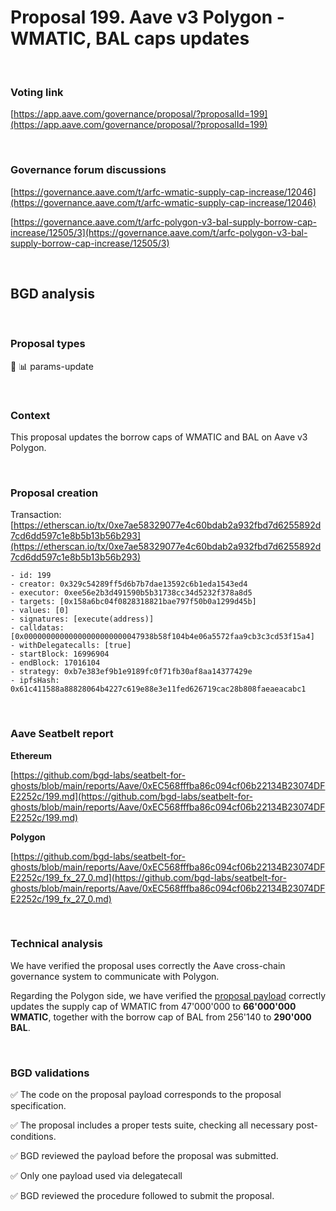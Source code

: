 # Proposal 199. Aave v3 Polygon - WMATIC, BAL caps updates

<br>

### Voting link

[https://app.aave.com/governance/proposal/?proposalId=199](https://app.aave.com/governance/proposal/?proposalId=199)

<br>

### Governance forum discussions

[https://governance.aave.com/t/arfc-wmatic-supply-cap-increase/12046](https://governance.aave.com/t/arfc-wmatic-supply-cap-increase/12046)

[https://governance.aave.com/t/arfc-polygon-v3-bal-supply-borrow-cap-increase/12505/3](https://governance.aave.com/t/arfc-polygon-v3-bal-supply-borrow-cap-increase/12505/3)

<br>

## BGD analysis

<br>

### Proposal types

:wrench: :bar_chart: params-update

<br>

### Context

This proposal updates the borrow caps of WMATIC and BAL on Aave v3 Polygon.

<br>

### Proposal creation

Transaction: [https://etherscan.io/tx/0xe7ae58329077e4c60bdab2a932fbd7d6255892d7cd6dd597c1e8b5b13b56b293](https://etherscan.io/tx/0xe7ae58329077e4c60bdab2a932fbd7d6255892d7cd6dd597c1e8b5b13b56b293)

```
- id: 199
- creator: 0x329c54289ff5d6b7b7dae13592c6b1eda1543ed4
- executor: 0xee56e2b3d491590b5b31738cc34d5232f378a8d5
- targets: [0x158a6bc04f0828318821bae797f50b0a1299d45b]
- values: [0]
- signatures: [execute(address)]
- calldatas: [0x00000000000000000000000047938b58f104b4e06a5572faa9cb3c3cd53f15a4]
- withDelegatecalls: [true]
- startBlock: 16996904
- endBlock: 17016104
- strategy: 0xb7e383ef9b1e9189fc0f71fb30af8aa14377429e
- ipfsHash: 0x61c411588a88828064b4227c619e88e3e11fed626719cac28b808faeaeacabc1
```

<br>

### Aave Seatbelt report

**Ethereum**

[https://github.com/bgd-labs/seatbelt-for-ghosts/blob/main/reports/Aave/0xEC568fffba86c094cf06b22134B23074DFE2252c/199.md](https://github.com/bgd-labs/seatbelt-for-ghosts/blob/main/reports/Aave/0xEC568fffba86c094cf06b22134B23074DFE2252c/199.md)

**Polygon**

[https://github.com/bgd-labs/seatbelt-for-ghosts/blob/main/reports/Aave/0xEC568fffba86c094cf06b22134B23074DFE2252c/199_fx_27_0.md](https://github.com/bgd-labs/seatbelt-for-ghosts/blob/main/reports/Aave/0xEC568fffba86c094cf06b22134B23074DFE2252c/199_fx_27_0.md)

<br>

### Technical analysis

We have verified the proposal uses correctly the Aave cross-chain governance system to communicate with Polygon.

Regarding the Polygon side, we have verified the [proposal payload](https://polygonscan.com/address/0x47938b58f104b4e06a5572faa9cb3c3cd53f15a4#code#F21#L13) correctly updates the supply cap of WMATIC from 47'000'000 to **66'000'000 WMATIC**, together with the borrow cap of BAL from 256'140 to **290'000 BAL**.

<br>

### BGD validations

:white_check_mark: The code on the proposal payload corresponds to the proposal specification.

:white_check_mark: The proposal includes a proper tests suite, checking all necessary post-conditions.

:white_check_mark: BGD reviewed the payload before the proposal was submitted.

:white_check_mark: Only one payload used via delegatecall

:white_check_mark: BGD reviewed the procedure followed to submit the proposal.
